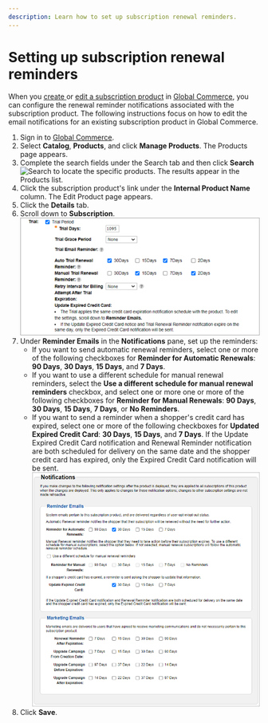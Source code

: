 ```yaml
---
description: Learn how to set up subscription renewal reminders.
---
```


# Setting up subscription renewal reminders

When you [create ](https://help.digitalriver.com/help/gc/Products/All-Products/Creating-a-product.htm)or [edit a subscription product](https://help.digitalriver.com/help/gc/Products/All-Products/Editing-a-product.htm) in [Global Commerce](https://gc.digitalriver.com/gc/ent/login.do), you can configure the renewal reminder notifications associated with the subscription product. The following instructions focus on how to edit the email notifications for an existing subscription product in Global Commerce.

1. Sign in to [Global Commerce](https://gc.digitalriver.com/gc/ent/login.do).
2. Select **Catalog**, **Products**, and click **Manage Products**. The Products page appears.
3. Complete the search fields under the Search tab and then click **Search** ![Search](https://help.digitalriver.com/help/Resources/Images/Shared/search.png) to locate the specific products. The results appear in the Products list.
4. Click the subscription product's link under the **Internal Product Name** column. The Edit Product page appears.
5. Click the **Details** tab.
6. Scroll down to **Subscription**. \
   <img src="../../../.gitbook/assets/trialsubscription.png" alt="" data-size="original">&#x20;
7. Under **Reminder Emails** in the **Notifications** pane, set up the reminders:&#x20;
   * If you want to send automatic renewal reminders, select one or more of the following checkboxes for **Reminder for Automatic Renewals**: **90 Days**, **30 Days**, **15 Days**, and **7 Days**.
   * If you want to use a different schedule for manual renewal reminders, select the **Use a different schedule for manual renewal reminders** checkbox, and select one or more one or more of the following checkboxes for **Reminder for Manual Renewals**: **90 Days**, **30 Days**, **15 Days**, **7 Days**, or **No Reminders**.
   * If you want to send a reminder when a shopper's credit card has expired, select one or more of the following checkboxes for **Updated Expired Credit Card**: **30 Days**, **15 Days**, and **7 Days**. If the Update Expired Credit Card notification and Renewal Reminder notification are both scheduled for delivery on the same date and the shopper credit card has expired, only the Expired Credit Card notification will be sent.\
     ![](<../../../.gitbook/assets/image (8).png>)
8. Click **Save**.
